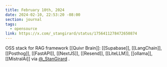 ```yaml
---
title: February 10th, 2024
date: 2024-02-10, 22:53:20 -08:00
section: journal
tags:
  - opensource
link: https://x.com/_stangirard/status/1756411278472650874
---
```

OSS stack for RAG framework [[Quivr Brain]]: [[Supabase]], [[LangChain]], [[Posthog]], [[FastAPI]], [[NextJS]], [[Resend]], [[LiteLLM]], [[ollama]], [[MistralAi]] via [@\_StanGirard](https://x.com/_stangirard/status/1756411278472650874) .


